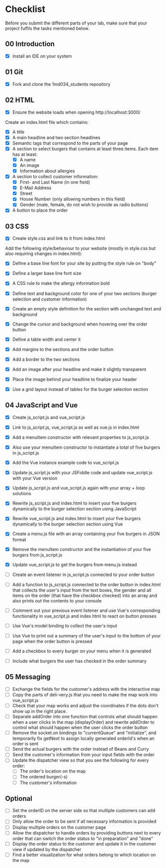 # Checklist

Before you submit the different parts of your lab, make sure that your project fulfils the tasks mentioned below.

## 00 Introduction

- [X] Install an IDE on your system

## 01 Git

- [x] Fork and clone the 1md034_students repository


## 02 HTML

- [x] Ensure the website loads when opening http://localhost:3000/

Create an index.html file which contains:
- [x] A title
- [x] A main headline and two section headlines
- [x] Semantic tags that correspond to the parts of your page
- [x] A section to select burgers that contains at least three items. Each item has at least:
	- [x] A name
	- [x] An image
	- [x] Information about allergies
- [x] A section to collect customer information:
	- [x] First- and Last Name (in one field)
	- [x] E-Mail Address
	- [x] Street
	- [x] House Number (only allowing numbers in this field)
	- [x] Gender (male, female, do not wish to provide as radio buttons)
- [x] A button to place the order

## 03 CSS

- [x] Create style.css and link to it from index.html

Add the following style/behaviour to your website (mostly in style.css but also requiring changes in index.html):
- [x] Define a base line font for your site by putting the style rule on "body"
- [x] Define a larger base line font size
- [x] A CSS rule to make the allergy information bold
- [x] Define text and background color for one of your two sections (burger selection and customer information)
- [x] Create an empty style definition for the section with unchanged text and background
- [x] Change the cursor and background when hovering over the order button
- [x] Define a table width and center it
- [x] Add margins to the sections and the order button
- [x] Add a border to the two sections
- [x] Add an image after your headline and make it slightly transparent
- [x] Place the image behind your headline to finalize your header
- [x] Use a grid layout instead of tables for the burger selection section


## 04 JavaScript and Vue

- [x] Create js_script.js and vue_script.js
- [x] Link to js_script.js, vue_script.js as well as vue.js in index.html
- [x] Add a menuItem constructor with relevant properties to js_script.js
- [x] Also use your menuItem constructor to instantiate a total of five burgers in js_script.js
- [x] Add the Vue instance example code to vue_script.js
- [x] Update js_script.js with your JSFiddle code and update vue_script.js with your Vue version
- [x] Update js_script.js and vue_script.js again with your array + loop solutions
- [x] Rewrite js_script.js and index.html to insert your five burgers dynamically to the burger selection section using JavaScript
- [x] Rewrite vue_script.js and index.html to insert your five burgers dynamically to the burger selection section using Vue
- [x] Create a menu.js file with an array containing your five burgers in JSON format
- [x] Remove the menuItem constructor and the instantiation of your five burgers from js_script.js
- [x] Update vue_script.js to get the burgers from menu.js instead
- [ ] Create an event listener in js_script.js connected to your order button
- [ ] Add a function to js_script.js connected to the order button in index.html that collects the user's input from the text boxes, the gender and all items on the order (that have the checkbox checked) into an array and also prints out the contents to your console
- [ ] Comment out your previous event listener and use Vue's corresponding functionality in vue_script.js and index.html to react on button presses
- [ ] Use Vue's model binding to collect the user's input
- [ ] Use Vue to print out a summary of the user's input to the bottom of your page when the order button is pressed
- [ ] Add a checkbox to every burger on your menu when it is generated
- [ ] Include what burgers the user has checked in the order summary


## 05 Messaging

- [ ] Exchange the fields for the customer's address with the interactive map
- [ ] Copy the parts of deli-very.js that you need to make the map work into vue_script.js
- [ ] Check that your map works and adjust the coordinates if the dots don't show up in the right place.
- [ ] Separate addOrder into one function that controls what should happen when a user clicks in the map (displayOrder) and rewrite addOrder to control what should happen when the user clicks the order button
- [ ] Remove the socket.on bindings to "currentQueue" and "initialize", and temporarily fix getNext to assign locally generated orderId's when an order is sent
- [ ] Send the actual burgers with the order instead of Beans and Curry
- [ ] Send the customer's information from your input fields with the order
- [ ] Update the dispatcher view so that you see the following for every order:
    - [ ] The order's location on the map
    - [ ] The ordered burger(-s)
    - [ ] The customer's information

## Optional
- [ ] Set the orderID on the server side so that multiple customers can add orders
- [ ] Only allow the order to be sent if all necessary information is provided
- [ ] Display multiple orders on the customer page
- [ ] Allow the dispatcher to handle orders by providing buttons next to every order that can switch the order status to "in preparation" and "done"
- [ ] Display the order status to the customer and update it in the customer view if updated by the dispatcher
- [ ] Find a better visualization for what orders belong to which location on the map
